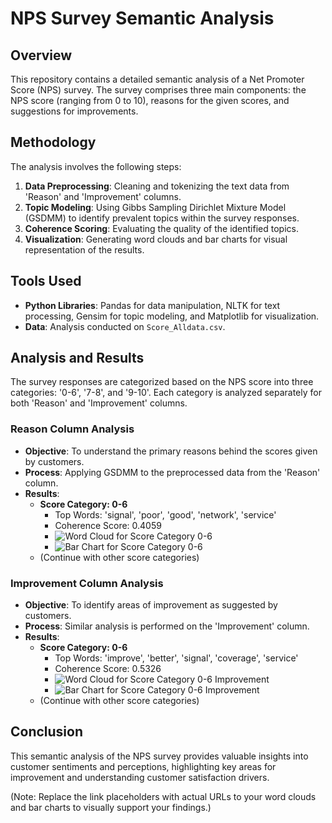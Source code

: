 # NPS Survey Semantic Analysis

## Overview
This repository contains a detailed semantic analysis of a Net Promoter Score (NPS) survey. The survey comprises three main components: the NPS score (ranging from 0 to 10), reasons for the given scores, and suggestions for improvements.

## Methodology
The analysis involves the following steps:
1. **Data Preprocessing**: Cleaning and tokenizing the text data from 'Reason' and 'Improvement' columns.
2. **Topic Modeling**: Using Gibbs Sampling Dirichlet Mixture Model (GSDMM) to identify prevalent topics within the survey responses.
3. **Coherence Scoring**: Evaluating the quality of the identified topics.
4. **Visualization**: Generating word clouds and bar charts for visual representation of the results.

## Tools Used
- **Python Libraries**: Pandas for data manipulation, NLTK for text processing, Gensim for topic modeling, and Matplotlib for visualization.
- **Data**: Analysis conducted on `Score_Alldata.csv`.

## Analysis and Results
The survey responses are categorized based on the NPS score into three categories: '0-6', '7-8', and '9-10'. Each category is analyzed separately for both 'Reason' and 'Improvement' columns.

### Reason Column Analysis
- **Objective**: To understand the primary reasons behind the scores given by customers.
- **Process**: Applying GSDMM to the preprocessed data from the 'Reason' column.
- **Results**:
  - **Score Category: 0-6**
    - Top Words: 'signal', 'poor', 'good', 'network', 'service'
    - Coherence Score: 0.4059
    - ![Word Cloud for Score Category 0-6](link-to-wordcloud-reason-0-6.jpg)
    - ![Bar Chart for Score Category 0-6](link-to-barchart-reason-0-6.jpg)
  - (Continue with other score categories)

### Improvement Column Analysis
- **Objective**: To identify areas of improvement as suggested by customers.
- **Process**: Similar analysis is performed on the 'Improvement' column.
- **Results**:
  - **Score Category: 0-6**
    - Top Words: 'improve', 'better', 'signal', 'coverage', 'service'
    - Coherence Score: 0.5326
    - ![Word Cloud for Score Category 0-6 Improvement](link-to-wordcloud-improvement-0-6.jpg)
    - ![Bar Chart for Score Category 0-6 Improvement](link-to-barchart-improvement-0-6.jpg)
  - (Continue with other score categories)

## Conclusion
This semantic analysis of the NPS survey provides valuable insights into customer sentiments and perceptions, highlighting key areas for improvement and understanding customer satisfaction drivers.

(Note: Replace the link placeholders with actual URLs to your word clouds and bar charts to visually support your findings.)
